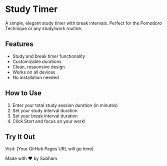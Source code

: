 # Study Timer

A simple, elegant study timer with break intervals. Perfect for the Pomodoro Technique or any study/work routine.

## Features
- Study and break timer functionality
- Customizable durations
- Clean, responsive design
- Works on all devices
- No installation needed

## How to Use
1. Enter your total study session duration (in minutes)
2. Set your study interval duration
3. Set your break interval duration
4. Click Start and focus on your work!

## Try It Out
Visit: [Your GitHub Pages URL will go here]

Made with ❤️ by Subham
